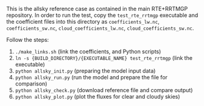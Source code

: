 This is the allsky reference case as contained in the main RTE+RRTMGP repository.
In order to run the test, copy the `test_rte_rrtmgp` executable and the coefficient
files into this directory as `coefficients_lw.nc`, `coefficients_sw.nc`,
`cloud_coefficients_lw.nc`, `cloud_coefficients_sw.nc`.

Follow the steps:

1. `./make_links.sh`                                           (link the coefficients, and Python scripts)
2. `ln -s {BUILD_DIRECTORY}/{EXECUTABLE_NAME} test_rte_rrtmgp` (link the executable)
3. `python allsky_init.py`                                     (preparing the model input data)
4. `python allsky_run.py`                                      (run the model and prepare the file for comparison)
5. `python allsky_check.py`                                    (download reference file and compare output)
6. `python allsky_plot.py`                                     (plot the fluxes for clear and cloudy skies)

